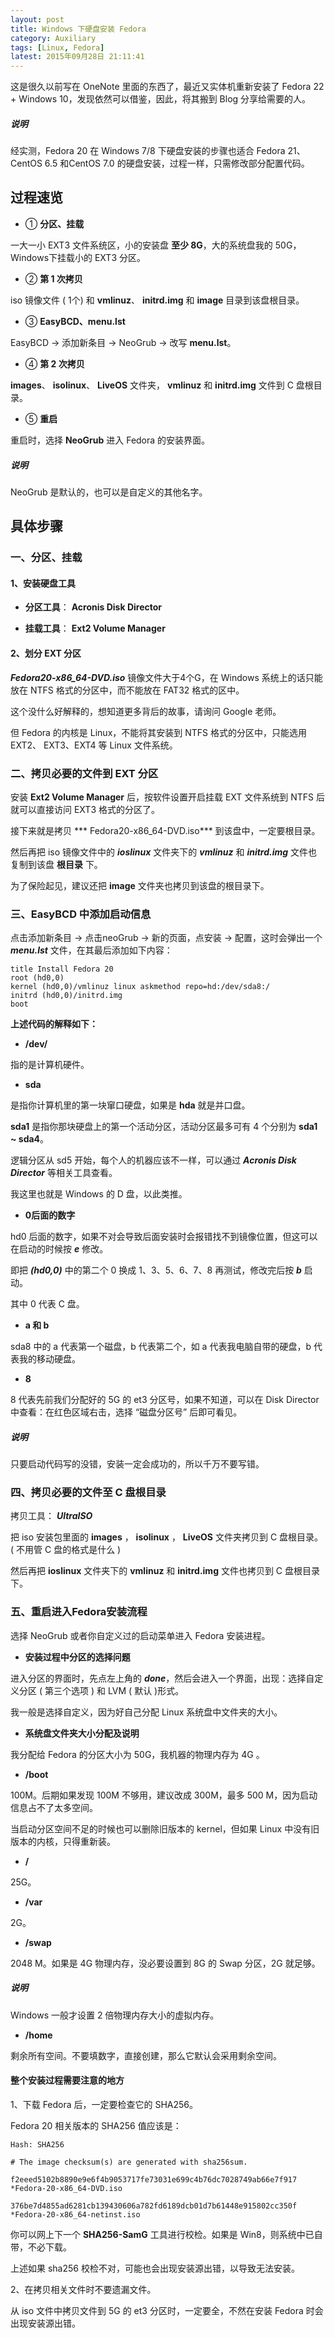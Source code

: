 ```yaml
---
layout: post
title: Windows 下硬盘安装 Fedora
category: Auxiliary
tags: [Linux, Fedora]
latest: 2015年09月28日 21:11:41
---
```


这是很久以前写在 OneNote 里面的东西了，最近又实体机重新安装了 Fedora 22 + Windows 10，发现依然可以借鉴，因此，将其搬到 Blog 分享给需要的人。

##### **说明**

经实测，Fedora 20 在 Windows 7/8 下硬盘安装的步骤也适合 Fedora 21、CentOS 6.5 和CentOS 7.0 的硬盘安装，过程一样，只需修改部分配置代码。

过程速览
-

+ ① **分区、挂载**

一大一小 EXT3 文件系统区，小的安装盘 **至少 8G**，大的系统盘我的 50G，Windows下挂载小的 EXT3 分区。

+ ② **第 1 次拷贝**

iso 镜像文件 ( 1个) 和 **vmlinuz**、 **initrd.img** 和 **image** 目录到该盘根目录。

+ ③ **EasyBCD、menu.lst**

EasyBCD -> 添加新条目 -> NeoGrub -> 改写 **menu.lst**。

+ ④ **第 2 次拷贝**

**images**、 **isolinux**、 **LiveOS** 文件夹， **vmlinuz** 和 **initrd.img** 文件到 C 盘根目录。

+ ⑤ **重启**

重启时，选择 **NeoGrub** 进入 Fedora 的安装界面。 

##### **说明**

NeoGrub 是默认的，也可以是自定义的其他名字。

具体步骤
-

### 一、分区、挂载

#### **1、安装硬盘工具**

+ **分区工具**： **Acronis Disk Director**

+ **挂载工具**： **Ext2 Volume Manager**

#### **2、划分 EXT 分区**

***Fedora20-x86_64-DVD.iso*** 镜像文件大于4个G，在 Windows 系统上的话只能放在 NTFS 格式的分区中，而不能放在 FAT32 格式的区中。

这个没什么好解释的，想知道更多背后的故事，请询问 Google 老师。

但 Fedora 的内核是 Linux，不能将其安装到 NTFS 格式的分区中，只能选用 EXT2、 EXT3、EXT4 等 Linux 文件系统。

### 二、拷贝必要的文件到 EXT 分区

安装 **Ext2 Volume Manager** 后，按软件设置开启挂载 EXT 文件系统到 NTFS 后就可以直接访问 EXT3 格式的分区了。

接下来就是拷贝 *** Fedora20-x86_64-DVD.iso*** 到该盘中，一定要根目录。

然后再把 iso 镜像文件中的 ***ioslinux*** 文件夹下的 ***vmlinuz*** 和 ***initrd.img*** 文件也复制到该盘 **根目录** 下。

为了保险起见，建议还把 **image** 文件夹也拷贝到该盘的根目录下。

### 三、EasyBCD 中添加启动信息

点击添加新条目 -> 点击neoGrub -> 新的页面，点安装 -> 配置，这时会弹出一个 ***menu.lst*** 文件，在其最后添加如下内容：

```
title Install Fedora 20
root (hd0,0)
kernel (hd0,0)/vmlinuz linux askmethod repo=hd:/dev/sda8:/
initrd (hd0,0)/initrd.img
boot
```

**上述代码的解释如下：**

+ **/dev/**

指的是计算机硬件。

+ **sda**

是指你计算机里的第一块窜口硬盘，如果是 **hda** 就是并口盘。

**sda1** 是指你那块硬盘上的第一个活动分区，活动分区最多可有 4 个分别为 **sda1 ~ sda4**。

逻辑分区从 sd5 开始，每个人的机器应该不一样，可以通过 ***Acronis Disk Director*** 等相关工具查看。

我这里也就是 Windows 的 D 盘，以此类推。

+ **0后面的数字**

hd0 后面的数字，如果不对会导致后面安装时会报错找不到镜像位置，但这可以在启动的时候按 ***e*** 修改。

即把 ***(hd0,0)*** 中的第二个 0 换成 1、3、5、6、7、8 再测试，修改完后按 ***b*** 启动。

其中 0 代表 C 盘。

+ **a 和 b**

sda8 中的 a 代表第一个磁盘，b 代表第二个，如 a 代表我电脑自带的硬盘，b 代表我的移动硬盘。

+ **8**

8 代表先前我们分配好的 5G 的 et3 分区号，如果不知道，可以在 Disk Director 中查看：在红色区域右击，选择 “磁盘分区号” 后即可看见。

##### **说明**

只要启动代码写的没错，安装一定会成功的，所以千万不要写错。

### 四、拷贝必要的文件至 C 盘根目录

拷贝工具： ***UltraISO***

把 iso 安装包里面的 **images** ， **isolinux** ， **LiveOS** 文件夹拷贝到 C 盘根目录。( 不用管 C 盘的格式是什么 )

然后再把 **ioslinux** 文件夹下的 **vmlinuz** 和 **initrd.img** 文件也拷贝到 C 盘根目录下。

### 五、重启进入Fedora安装流程

选择 NeoGrub 或者你自定义过的启动菜单进入 Fedora 安装进程。

+ **安装过程中分区的选择问题**

进入分区的界面时，先点左上角的 ***done***，然后会进入一个界面，出现：选择自定义分区 ( 第三个选项 ) 和 LVM ( 默认 )形式。

我一般是选择自定义，因为好自己分配 Linux 系统盘中文件夹的大小。

+ **系统盘文件夹大小分配及说明**

我分配给 Fedora 的分区大小为 50G，我机器的物理内存为 4G 。

- **/boot**

100M。后期如果发现 100M 不够用，建议改成 300M，最多 500 M，因为启动信息占不了太多空间。

当启动分区空间不足的时候也可以删除旧版本的 kernel，但如果 Linux 中没有旧版本的内核，只得重新装。

- **/**

25G。

- **/var**

2G。

- **/swap**

2048 M。如果是 4G 物理内存，没必要设置到 8G 的 Swap 分区，2G 就足够。

##### **说明**

Windows 一般才设置 2 倍物理内存大小的虚拟内存。

- **/home**

剩余所有空间。不要填数字，直接创建，那么它默认会采用剩余空间。

#### **整个安装过程需要注意的地方**

1、下载 Fedora 后，一定要检查它的 SHA256。

Fedora 20 相关版本的 SHA256 值应该是：

```
Hash: SHA256

# The image checksum(s) are generated with sha256sum.

f2eeed5102b8890e9e6f4b9053717fe73031e699c4b76dc7028749ab66e7f917 *Fedora-20-x86_64-DVD.iso

376be7d4855ad6281cb139430606a782fd6189dcb01d7b61448e915802cc350f *Fedora-20-x86_64-netinst.iso
```

你可以网上下一个 **SHA256-SamG** 工具进行校检。如果是 Win8，则系统中已自带，不必下载。

上述如果 sha256 校检不对，可能也会出现安装源出错，以导致无法安装。

2、在拷贝相关文件时不要遗漏文件。

从 iso 文件中拷贝文件到 5G 的 et3 分区时，一定要全，不然在安装 Fedora 时会出现安装源出错。

